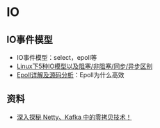 # IO

## IO事件模型
* IO事件模型：select，epoll等
* [Linux下5种IO模型以及阻塞/非阻塞/同步/异步区别](https://blog.csdn.net/yxtxiaotian/article/details/84068839)
* [Epoll详解及源码分析](https://cloud.tencent.com/developer/article/1344128)：Epoll为什么高效

## 资料
* [深入探秘 Netty、Kafka 中的零拷贝技术！](https://c.m.163.com/news/a/F8LOAF400532447I.html)
